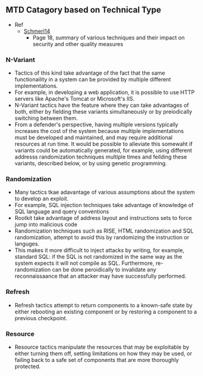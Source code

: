## MTD Catagory based on Technical Type

- Ref
  - [Schmerl14](http://www.cs.cmu.edu/~garlan/publications/CMU-ISR-14-109.pdf)
    - Page 18, summary of various techniques and their impact on security and other quality measures

### N-Variant
- Tactics of this kind take advantage of the fact that the same functionaility in a system can be provided by multiple different implementations. 
- For example, in developing a web application, it is possible to use HTTP servers like Apache's Tomcat or Microsoft's IIS.
- N-Variant tactics have the feature where they can take advantages of both, either by fielding these variants simultaneously or by preiodically switching between them.
- From a defender's perspective, having multiple versions typically increases the cost of the system because multiple implementations must be developed and maintained, and may require additional resources at run time. It would be possible to alleviate this somewaht if variants could be automatically generated, for example, using different addresss randomization techniques multiple times and feilding these variants, described below, or by using genetic programming. 

### Randomization
- Many tactics tkae adavantage of various assumptions about the system to develop an exploit. 
- For example, SQL injection techniques take advantage of knowledge of SQL language and query conventions
- Rootkit take advantage of address layout and instructions sets to force jump into malicious code
- Randomization techniques such as RISE, HTML randomization and SQL randomization, attempt to avoid this by randomizing the instruction or languges.
- This makes it more difficult to inject attacks by writing, for example, standard SQL: if the SQL is not randomized in the same way as the system expects it will not compile as SQL. Furthermore, re-randomization can be done peroidically to invalidate any reconnaissaance that an attacker may have successfully performed.

### Refresh
- Refresh tactics attempt to return components to a known-safe state by either rebooting an existing component or by restoring a component to a previous checkpoint.

### Resource
- Resource tactics manipulate the resources that may be exploitable by either turning them off, setting limitations on how they may be used, or failing back to a safe set of components that are more thoroughly protected.
